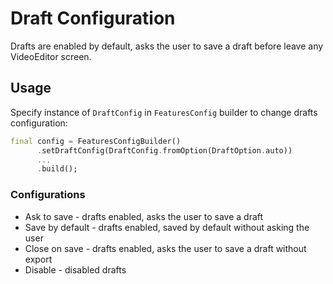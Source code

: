 # Draft Configuration

Drafts are enabled by default, asks the user to save a draft before leave any VideoEditor screen.

## Usage

Specify instance of ```DraftConfig``` in ```FeaturesConfig``` builder to change drafts configuration:

```dart
final config = FeaturesConfigBuilder()
      .setDraftConfig(DraftConfig.fromOption(DraftOption.auto))
      ...
      .build();
```

### Configurations

- Ask to save - drafts enabled, asks the user to save a draft
- Save by default - drafts enabled, saved by default without asking the user
- Close on save - drafts enabled, asks the user to save a draft without export
- Disable - disabled drafts